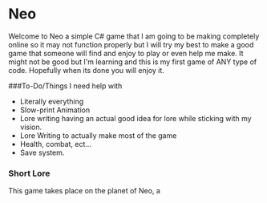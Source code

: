 # Neo
Welcome to Neo a simple C# game that I am going to be making completely online so it may not function properly but I will try my best to make a good game that someone will find and enjoy to play or even help me make. It might not be good but I'm learning and this is my first game of ANY type of code. Hopefully when its done you will enjoy it.

###To-Do/Things I need help with
* Literally everything
* Slow-print Animation
* Lore writing having an actual good idea for lore while sticking with my vision.
* Lore Writing to actually make most of the game
* Health, combat, ect...
* Save system.



### Short Lore
This game takes place on the planet of Neo, a 